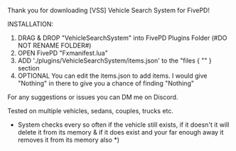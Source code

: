<blockquote class="imgur-embed-pub" lang="en" data-id="a/WGV7CRn" data-context="false" ><a href="//imgur.com/a/WGV7CRn"></a></blockquote><script async src="//s.imgur.com/min/embed.js" charset="utf-8"></script>

Thank you for downloading [VSS] Vehicle Search System for FivePD!

INSTALLATION:

1. DRAG & DROP "VehicleSearchSystem" into FivePD Plugins Folder (#DO NOT RENAME FOLDER#)
2. OPEN FivePD "Fxmanifest.lua"
3. ADD './plugins/VehicleSearchSystem/items.json' to the "files { "" } section
3. OPTIONAL You can edit the items.json to add items. I would give "Nothing" in there to give you a chance of finding "Nothing"

For any suggestions or issues you can DM me on Discord.

Tested on multiple vehicles, sedans, couples, trucks etc.

* System checks every so often if the vehicle still exists, if it doesn't it will delete it from its memory & if it does exist and your far enough away it removes it from its memory also *)
